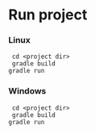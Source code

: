 # Run project

### Linux
` cd <project dir>`\
` gradle build`\
` gradle run `

### Windows
` cd <project dir>`\
` gradle build`\
` gradle run `
